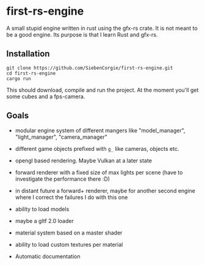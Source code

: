 # first-rs-engine
A small stupid engine written in rust using the gfx-rs crate. It is not meant to be a good engine. Its purpose is that I learn Rust and gfx-rs.


## Installation 

```
git clone https://github.com/SiebenCorgie/first-rs-engine.git
cd first-rs-engine
cargo run
```
This should download, compile and run the project. At the moment you'll get some cubes and a fps-camera. 


## Goals

- modular engine system of different mangers like "model_manager", "light_manager", "camera_manager"
- different game objects prefixed with `g_` like cameras, objects etc.

- opengl based rendering. Maybe Vulkan at a later state
- forward renderer with a fixed size of max lights per scene (have to investigate the performance there :D)
- in distant future a forward+ renderer, maybe for another second engine where I correct the failures I do with this one

- ability to load models
- maybe a gltf 2.0 loader

- material system based on a master shader
- ability to load custom textures per material

- Automatic documentation

